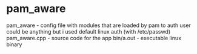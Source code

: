 # pam_aware
pam_aware - config file with modules that are loaded by pam to auth user
could be anything but i used default linux auth (with /etc/passwd)
pam_aware.cpp - source code for the app
bin/a.out - executable linux binary
